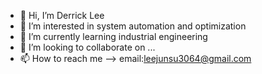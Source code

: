 - 👋 Hi, I’m Derrick Lee
- 👀 I’m interested in system automation and optimization
- 🌱 I’m currently learning industrial engineering
- 💞️ I’m looking to collaborate on ...
- 📫 How to reach me --> email:leejunsu3064@gmail.com

<!---
DerrickJLee/DerrickJLee is a ✨ special ✨ repository because its `README.md` (this file) appears on your GitHub profile.
You can click the Preview link to take a look at your changes.
--->
